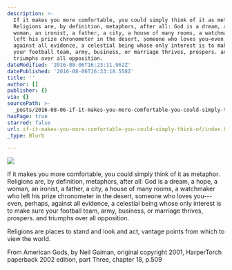 ```yaml
---
description: >-
  If it makes you more comfortable, you could simply think of it as metaphor.
  Religions are, by definition, metaphors, after all: God is a dream, a hope, a
  woman, an ironist, a father, a city, a house of many rooms, a watchmaker who
  left his prize chronometer in the desert, someone who loves you—even, perhaps,
  against all evidence, a celestial being whose only interest is to make sure
  your football team, army, business, or marriage thrives, prospers. and
  triumphs over all opposition.
dateModified: '2016-08-06T16:23:11.962Z'
datePublished: '2016-08-06T16:33:18.558Z'
title: ''
author: []
publisher: {}
via: {}
sourcePath: >-
  _posts/2016-08-06-if-it-makes-you-more-comfortable-you-could-simply-think-of.md
hasPage: true
starred: false
url: if-it-makes-you-more-comfortable-you-could-simply-think-of/index.html
_type: Blurb

---
```

![](https://the-grid-user-content.s3-us-west-2.amazonaws.com/e254c760-3c20-466d-a845-ce745c3ccc1e.jpg)

If it makes you more comfortable, you could simply think of it as metaphor.   
Religions are, by definition, metaphors, after all: God is a dream, a hope, a woman, an ironist, a father, a city, a house of many rooms, a watchmaker who left his prize chronometer in the desert, someone who loves you---even, perhaps, against all evidence, a celestial being whose only interest is to make sure your football team, army, business, or marriage thrives, prospers. and triumphs over all opposition.

Religions are places to stand and look and act, vantage points from which to view the world.

From American Gods, by Neil Gaiman, original copyright 2001, HarperTorch paperback 2002 edition, part Three, chapter 18, p.509